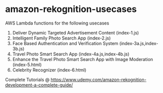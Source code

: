 # amazon-rekognition-usecases
AWS Lambda functions for the following usecases

1. Deliver Dynamic Targeted Advertisement Content (index-1.js)
2. Intelligent Family Photo Search App (index-2.js)
3. Face Based Authentication and Verification System (index-3a.js,index-3b.js)
4. Travel Photo Smart Search App (index-4a.js,index-4b.js)
5. Enhance the Travel Photo Smart Search App with Image Moderation (index-5.html)
6. Celebrity Recognizer (index-6.html)

Complete Tutorials @ https://www.udemy.com/amazon-rekognition-development-a-complete-guide/
